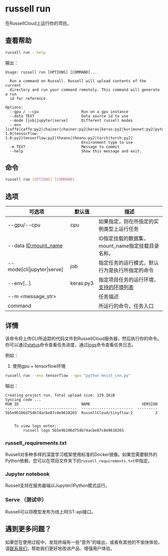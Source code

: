 # russell run
在RussellCloud上运行你的项目。

## 查看帮助
```bash
russell run --help
```
输出：
```
Usage: russell run [OPTIONS] [COMMAND]...

  Run a command on Russell. Russell will upload contents of the current
  directory and run your command remotely. This command will generate a run
  id for reference.

Options:
  --gpu / --cpu                   Run on a gpu instance
  --data TEXT                     Data source id to use
  --mode [job|jupyter|serve]      Different russell modes
  --env [caffe|caffe:py2|chainer|chainer:py2|keras|keras:py2|kur|mxnet:py2|pytorch|pytorch:py2|tensorflow|tensorflow-1.0|tensorflow-1.0:py2|tensorflow:py2|theano|theano:py2|torch|torch:py2]
                                  Environment type to use
  -m TEXT                         Message to commit
  --help                          Show this message and exit.
```

## 命令
```bash
russell run [OPTIONS] [COMMAND]
```

## 选项

|可选项|默认值|描述|
|---|---|---|
|--gpu/--cpu|cpu|如果指定，则在所指定的实例类型上运行任务|
|--data <ID:mount_name>||ID指定挂载的数据集，mount_name指定挂载目录名称。|
|--mode[cli&#124;jupyter&#124;serve]|job|指定任务的运行模式，默认行为是执行所指定的命令|
|--env[...]|keras:py3|指定项目任务的运行环境，[支持的环境列表](/project/task/environment.md)|
|--m <message_str>||任务描述|
|command||所运行的命令，任务入口|

## 详情

该命令将上传CLI所追踪的代码文件到RussellCloud服务器，然后执行你的命令。你可以通过[status](/cli/status.md)命令查看任务进度，通过[logs](/cli/logs.md)命令查看任务日志。


例如：
1. 使用gpu + tensorflow环境

```bash
russell run --env tensorflow --gpu "python mnist_cnn.py"
```

输出：
```
Creating project run. Total upload size: 129.1KiB
Syncing code ...
RUN ID                            NAME                       VERSION
--------------------------------  -----------------------  ---------
5b5e9b106d754b74acbe87c8e9618265  RussellCloud/tinyflow:2          2


    To view logs enter:
        russell logs 5b5e9b106d754b74acbe87c8e9618265
```

### **russell_requirements.txt**

Russell对多种多样的深度学习框架使用标准的Docker镜像。如果您需要额外的Python依赖，您可以在项目文件夹下的`russell_requirements.txt`中指定。


### Jupyter notebook
Russell支持在服务器端以Jupyter/iPython模式运行。

### Serve （测试中）
Russell可以将模型发布为线上REST-api接口。


## 遇到更多问题？

如果您在使用过程中，发现终端有一些“意外”的输出，或者有其他的不愉快体验，请[联系我们](/contact-us.md)，帮助我们更好地改进产品、增强用户体验。

